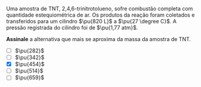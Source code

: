 Uma amostra de TNT, 2,4,6-trinitrotolueno, sofre combustão completa com quantidade estequiométrica de ar. Os produtos da reação foram coletados e transferidos para um cilindro $\pu{820 L}$ a $\pu{27 \degree C}$. A pressão registrada do cilindro foi de $\pu{1,77 atm}$.

**Assinale** a alternativa que mais se aproxima da massa da amostra de TNT.

- [ ] $\pu{282}$
- [ ] $\pu{342}$
- [x] $\pu{454}$
- [ ] $\pu{514}$
- [ ] $\pu{659}$
